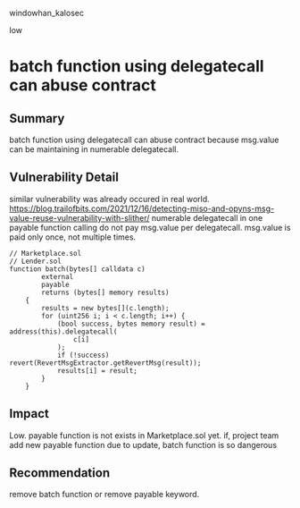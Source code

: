windowhan_kalosec

low

# batch function using delegatecall can abuse contract

## Summary
 batch function using delegatecall can abuse contract because msg.value can be maintaining in numerable delegatecall.

## Vulnerability Detail
similar vulnerability was already occured in real world.
https://blog.trailofbits.com/2021/12/16/detecting-miso-and-opyns-msg-value-reuse-vulnerability-with-slither/
numerable delegatecall in one payable function calling do not pay msg.value per delegatecall.
msg.value is paid only once, not multiple times.

```solidity
// Marketplace.sol
// Lender.sol
function batch(bytes[] calldata c)
        external
        payable
        returns (bytes[] memory results)
    {
        results = new bytes[](c.length);
        for (uint256 i; i < c.length; i++) {
            (bool success, bytes memory result) = address(this).delegatecall(
                c[i]
            );
            if (!success) revert(RevertMsgExtractor.getRevertMsg(result));
            results[i] = result;
        }
    }
```



## Impact
Low.
payable function is not exists in Marketplace.sol yet.
if, project team add new payable function due to update, batch function is so dangerous 


## Recommendation
remove batch function or remove payable keyword.
